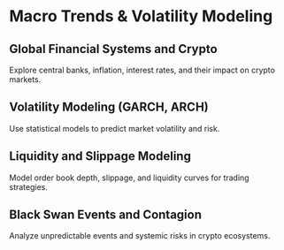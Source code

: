 # Macro Trends & Volatility Modeling

## Global Financial Systems and Crypto
Explore central banks, inflation, interest rates, and their impact on crypto markets.

## Volatility Modeling (GARCH, ARCH)
Use statistical models to predict market volatility and risk.

## Liquidity and Slippage Modeling
Model order book depth, slippage, and liquidity curves for trading strategies.

## Black Swan Events and Contagion
Analyze unpredictable events and systemic risks in crypto ecosystems.
